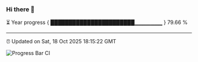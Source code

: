 ### Hi there 👋

⏳ Year progress { ███████████████████████▁▁▁▁▁▁▁ } 79.66 %

---

⏰ Updated on Sat, 18 Oct 2025 18:15:22 GMT

![Progress Bar CI](https://github.com/code-lakshay/GitHub-Actions-Demo/workflows/Progress%20Bar%20CI/badge.svg)
